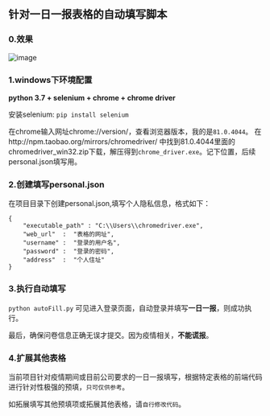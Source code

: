 ## 针对一日一报表格的自动填写脚本
### 0.效果
![image](https://github.com/tanrunj/Table_AutoFill_Tools/blob/master/gif.gif)

### 1.windows下环境配置
**python 3.7 + selenium + chrome + chrome driver**

安装selenium: ```pip install selenium ```

在chrome输入网址chrome://version/，查看浏览器版本，我的是`81.0.4044`。 
在http://npm.taobao.org/mirrors/chromedriver/ 中找到81.0.4044里面的chromedriver_win32.zip下载，解压得到`chrome_driver.exe`。记下位置，后续personal.json填写用。

### 2.创建填写personal.json
在项目目录下创建personal.json,填写个人隐私信息，格式如下：
```
{
    "executable_path" : "C:\\Users\\chromedriver.exe", 
    "web_url"  :  "表格的网址",                  
    "username" :  "登录的用户名",  
    "password" :  "登录的密码", 
    "address"  :  "个人住址"   
}
```
### 3.执行自动填写
```python autoFill.py```
可见进入登录页面，自动登录并填写**一日一报**，则成功执行。

最后，确保问卷信息正确无误才提交。因为疫情相关，**不能谎报**。

### 4.扩展其他表格
当前项目针对疫情期间或目前公司要求的一日一报填写，根据特定表格的前端代码进行针对性极强的预填，`只可仅供参考`。

如拓展填写其他预填项或拓展其他表格，请`自行修改代码`。
